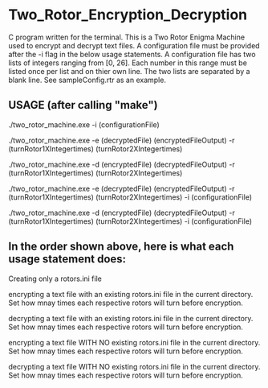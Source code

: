 # Two_Rotor_Encryption_Decryption
C program written for the terminal. This is a Two Rotor Enigma Machine used to encrypt and decrypt text files. A configuration file must be provided
after the -i flag in the below usage statements. A configuration file has two lists of integers ranging from [0, 26]. Each number in this range must
be listed once per list and on thier own line. The two lists are separated by a blank line. See sampleConfig.rtr as an example. 

USAGE (after calling "make")
-----
 ./two_rotor_machine.exe -i (configurationFile)
 
 ./two_rotor_machine.exe -e (decryptedFile) (encryptedFileOutput) -r (turnRotor1XIntegertimes) (turnRotor2XIntegertimes)
 
 ./two_rotor_machine.exe -d (encryptedFile) (decryptedFileOutput) -r (turnRotor1XIntegertimes) (turnRotor2XIntegertimes)
 
 ./two_rotor_machine.exe -e (decryptedFile) (encryptedFileOutput) -r (turnRotor1XIntegertimes) (turnRotor2XIntegertimes) -i (configurationFile)
 
 ./two_rotor_machine.exe -d (encryptedFile) (decryptedFileOutput) -r (turnRotor1XIntegertimes) (turnRotor2XIntegertimes) -i (configurationFile)

In the order shown above, here is what each usage statement does: 
----

Creating only a rotors.ini file

encrypting a text file with an existing rotors.ini file in the current directory. Set how mnay times each respective rotors will turn before encryption.

decrypting a text file with an existing rotors.ini file in the current directory. Set how mnay times each respective rotors will turn before encryption.

encrypting a text file WITH NO existing rotors.ini file in the current directory. Set how mnay times each respective rotors will turn before encryption.

decrypting a text file WITH NO existing rotors.ini file in the current directory. Set how mnay times each respective rotors will turn before encryption.
